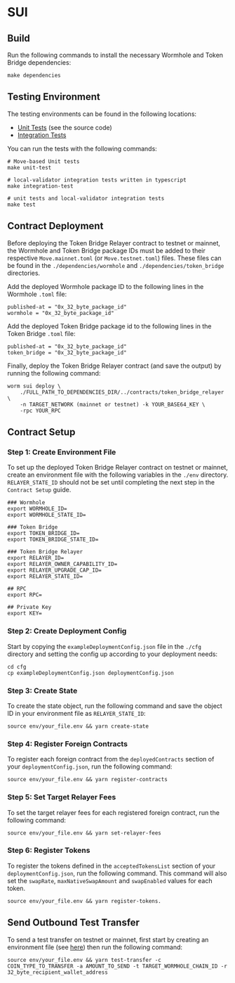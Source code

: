 # SUI

## Build

Run the following commands to install the necessary Wormhole and Token Bridge dependencies:

```
make dependencies
```

## Testing Environment

The testing environments can be found in the following locations:

- [Unit Tests](./contracts/token_bridge_relayer/) (see the source code)
- [Integration Tests](./ts/tests/01_token_bridge_relayer.ts)

You can run the tests with the following commands:

```
# Move-based Unit tests
make unit-test

# local-validator integration tests written in typescript
make integration-test

# unit tests and local-validator integration tests
make test
```

## Contract Deployment

Before deploying the Token Bridge Relayer contract to testnet or mainnet, the Wormhole and Token Bridge package IDs must be added to their respective `Move.mainnet.toml` (or `Move.testnet.toml`) files. These files can be found in the `./dependencies/wormhole` and `./dependencies/token_bridge` directories.

Add the deployed Wormhole package ID to the following lines in the Wormhole `.toml` file:

```
published-at = "0x_32_byte_package_id"
wormhole = "0x_32_byte_package_id"
```

Add the deployed Token Bridge package id to the following lines in the Token Bridge `.toml` file:

```
published-at = "0x_32_byte_package_id"
token_bridge = "0x_32_byte_package_id"
```

Finally, deploy the Token Bridge Relayer contract (and save the output) by running the following command:

```
worm sui deploy \
    ./FULL_PATH_TO_DEPENDENCIES_DIR/../contracts/token_bridge_relayer \
    -n TARGET_NETWORK (mainnet or testnet) -k YOUR_BASE64_KEY \
    -rpc YOUR_RPC
```

## Contract Setup

### Step 1: Create Environment File

To set up the deployed Token Bridge Relayer contract on testnet or mainnet, create an environment file with the following variables in the `./env` directory. `RELAYER_STATE_ID` should not be set until completing the next step in the `Contract Setup` guide.

```
### Wormhole
export WORMHOLE_ID=
export WORMHOLE_STATE_ID=

### Token Bridge
export TOKEN_BRIDGE_ID=
export TOKEN_BRIDGE_STATE_ID=

### Token Bridge Relayer
export RELAYER_ID=
export RELAYER_OWNER_CAPABILITY_ID=
export RELAYER_UPGRADE_CAP_ID=
export RELAYER_STATE_ID=

## RPC
export RPC=

## Private Key
export KEY=
```

### Step 2: Create Deployment Config

Start by copying the `exampleDeploymentConfig.json` file in the `./cfg` directory and setting the config up according to your deployment needs:

```
cd cfg
cp exampleDeploymentConfig.json deploymentConfig.json
```

### Step 3: Create State

To create the state object, run the following command and save the object ID in your environment file as `RELAYER_STATE_ID`:

```
source env/your_file.env && yarn create-state
```

### Step 4: Register Foreign Contracts

To register each foreign contract from the `deployedContracts` section of your `deploymentConfig.json`, run the following command:

```
source env/your_file.env && yarn register-contracts
```

### Step 5: Set Target Relayer Fees

To set the target relayer fees for each registered foreign contract, run the following command:

```
source env/your_file.env && yarn set-relayer-fees
```

### Step 6: Register Tokens

To register the tokens defined in the `acceptedTokensList` section of your `deploymentConfig.json`, run the following command. This command will also set the `swapRate`, `maxNativeSwapAmount` and `swapEnabled` values for each token.

```
source env/your_file.env && yarn register-tokens.
```

## Send Outbound Test Transfer

To send a test transfer on testnet or mainnet, first start by creating an environment file (see [here](#step-1-create-environment-file)) then run the following command:

```
source env/your_file.env && yarn test-transfer -c COIN_TYPE_TO_TRANSFER -a AMOUNT_TO_SEND -t TARGET_WORMHOLE_CHAIN_ID -r 32_byte_recipient_wallet_address
```
